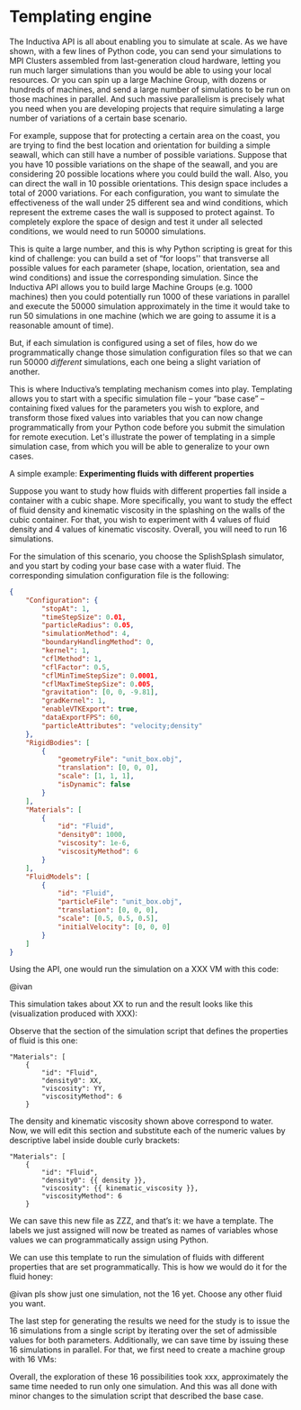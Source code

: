 # Templating engine

The Inductiva API is all about enabling you to simulate at scale. As we have shown, with a few lines of Python code, you can send your simulations to MPI Clusters assembled from last-generation cloud hardware, letting you run much larger simulations than you would be able to using your local resources. Or you can spin up a large Machine Group, with dozens or hundreds of machines, and send a large number of simulations to be run on those machines in parallel. And such massive parallelism is precisely what you need when you are developing projects that require simulating a large number of variations of a certain base scenario. 

For example, suppose that for protecting a certain area on the coast, you are trying to find the best location and orientation for building a simple seawall, which can still have a number of possible variations. Suppose that you have 10 possible variations on the shape of the seawall, and you are considering 20 possible locations where you could build the wall. Also, you can direct the wall in 10 possible orientations. This design space includes a total of 2000 variations. For each configuration, you want to simulate the effectiveness of the wall under 25 different sea and wind conditions, which represent the extreme cases the wall is supposed to protect against. To completely explore the space of design and test it under all selected conditions, we would need to run 50000 simulations. 

This is quite a large number, and this is why Python scripting is great for this kind of challenge: you can build a set of “for loops'' that transverse all possible values for each parameter (shape, location, orientation, sea and wind conditions) and issue the corresponding simulation. Since the Inductiva API allows you to build large Machine Groups (e.g. 1000 machines) then you could potentially run 1000 of these variations in parallel and execute the 50000 simulation approximately in the time it would take to run 50 simulations in one machine (which we are going to assume it is a reasonable amount of time).

But, if each simulation is configured using a set of files, how do we programmatically change those simulation configuration files so that we can run 50000 *different* simulations, each one being a slight variation of another. 

This is where Inductiva’s templating mechanism comes into play. Templating allows you to start with a specific simulation file – your “base case” – containing fixed values for the parameters you wish to explore, and transform those fixed values into variables that you can now change programmatically from your Python code before you submit the simulation for remote execution. Let's illustrate the power of templating in a simple simulation case, from which you will be able to generalize to your own cases.

A simple example: **Experimenting fluids with different properties**

Suppose you want to study how fluids with different properties fall inside a container with a cubic shape. More specifically, you want to study the effect of fluid density and kinematic viscosity in the splashing on the walls of the cubic container. For that, you wish to experiment with 4 values of fluid density and 4 values of kinematic viscosity. Overall, you will need to run 16 simulations. 

For the simulation of this scenario, you choose the SplishSplash simulator, and you start by coding your base case with a water fluid. The corresponding simulation configuration file is the following:

```json
{
    "Configuration": {
        "stopAt": 1,
        "timeStepSize": 0.01,
        "particleRadius": 0.05,
        "simulationMethod": 4,
        "boundaryHandlingMethod": 0,
        "kernel": 1,
        "cflMethod": 1,
        "cflFactor": 0.5,
        "cflMinTimeStepSize": 0.0001,
        "cflMaxTimeStepSize": 0.005,
        "gravitation": [0, 0, -9.81],
        "gradKernel": 1,
        "enableVTKExport": true,
        "dataExportFPS": 60,
        "particleAttributes": "velocity;density"
    },
    "RigidBodies": [
        {
            "geometryFile": "unit_box.obj",
            "translation": [0, 0, 0],
            "scale": [1, 1, 1],
            "isDynamic": false
        }
    ],
    "Materials": [
        {
            "id": "Fluid",
            "density0": 1000,
            "viscosity": 1e-6,
            "viscosityMethod": 6
        }
    ],
    "FluidModels": [
        {
            "id": "Fluid",
            "particleFile": "unit_box.obj",
            "translation": [0, 0, 0],
            "scale": [0.5, 0.5, 0.5],
            "initialVelocity": [0, 0, 0]
        }
    ]
}
```

Using the API, one would run the simulation on a XXX VM with this code:

@ivan 

This simulation takes about XX to run and the result looks like this (visualization produced with XXX):


Observe that the section of the simulation script that defines the properties of fluid is this one:

    "Materials": [
        {
            "id": "Fluid",
            "density0": XX,
            "viscosity": YY,
            "viscosityMethod": 6
        }



The density and kinematic viscosity shown above correspond to water. Now, we will edit this section and substitute each of the numeric values by descriptive label inside double curly brackets:

    "Materials": [
        {
            "id": "Fluid",
            "density0": {{ density }},
            "viscosity": {{ kinematic_viscosity }},
            "viscosityMethod": 6
        }


We can save this new file as ZZZ, and that’s it: we have a template. The labels we just assigned will now be treated as names of variables whose values we can programmatically assign using Python. 

We can use this template to run the simulation of fluids with different properties that are set programmatically. This is how we would do it for the fluid honey:

@ivan pls show just one simulation, not the 16 yet. Choose any other fluid you want.


The last step for generating the results we need for the study is to issue the 16 simulations from a single script by iterating over the set of admissible values for both parameters. Additionally, we can save time by issuing these 16 simulations in parallel. For that, we first need to create a machine group with 16 VMs:



Overall, the exploration of these 16 possibilities took xxx, approximately the same time needed to run only one simulation. And this was all done with minor changes to the simulation script that described the base case.

